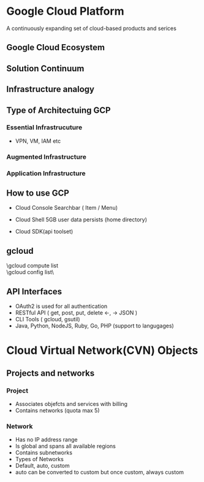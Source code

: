 # Google Cloud Platform
A continuously expanding set of cloud-based products and serices

## Google Cloud Ecosystem
## Solution Continuum
## Infrastructure analogy

## Type of Architectuing GCP
### Essential Infrastrucuture
- VPN, VM, IAM etc
### Augmented Infrastructure
### Application Infrastructure

## How to use GCP
- Cloud Console
Searchbar ( Item / Menu)

- Cloud Shell
5GB user data persists (home directory)

- Cloud SDK(api toolset)

## gcloud
\gcloud compute list\
\gcloud config list\

## API Interfaces
- OAuth2 is used for all authentication
- RESTful API ( get, post, put, delete <-, -> JSON )
- CLI Tools ( gcloud, gsutil)
- Java, Python, NodeJS, Ruby, Go, PHP (support to langugages)

# Cloud Virtual Network(CVN) Objects
## Projects and networks
### Project
- Associates objefcts and services with billing
- Contains networks (quota max 5)

### Network
- Has no IP address range
- Is global and spans all available regions
- Contains subnetworks
- Types of Networks
 - Default, auto, custom
 - auto can be converted to custom but once custom, always custom
